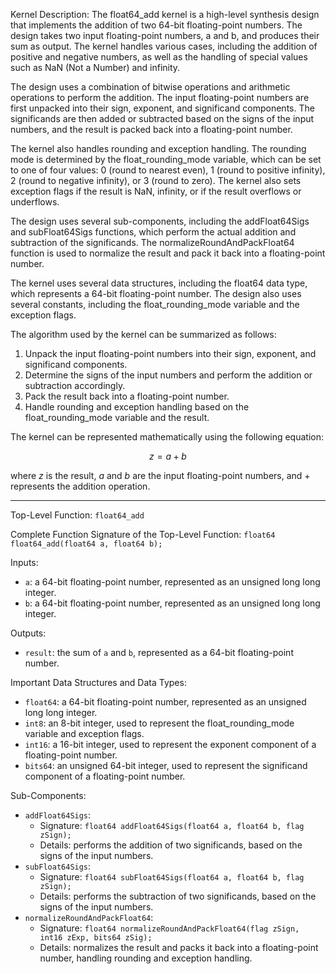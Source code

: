 Kernel Description:
The float64_add kernel is a high-level synthesis design that implements the addition of two 64-bit floating-point numbers. The design takes two input floating-point numbers, a and b, and produces their sum as output. The kernel handles various cases, including the addition of positive and negative numbers, as well as the handling of special values such as NaN (Not a Number) and infinity.

The design uses a combination of bitwise operations and arithmetic operations to perform the addition. The input floating-point numbers are first unpacked into their sign, exponent, and significand components. The significands are then added or subtracted based on the signs of the input numbers, and the result is packed back into a floating-point number.

The kernel also handles rounding and exception handling. The rounding mode is determined by the float_rounding_mode variable, which can be set to one of four values: 0 (round to nearest even), 1 (round to positive infinity), 2 (round to negative infinity), or 3 (round to zero). The kernel also sets exception flags if the result is NaN, infinity, or if the result overflows or underflows.

The design uses several sub-components, including the addFloat64Sigs and subFloat64Sigs functions, which perform the actual addition and subtraction of the significands. The normalizeRoundAndPackFloat64 function is used to normalize the result and pack it back into a floating-point number.

The kernel uses several data structures, including the float64 data type, which represents a 64-bit floating-point number. The design also uses several constants, including the float_rounding_mode variable and the exception flags.

The algorithm used by the kernel can be summarized as follows:

1. Unpack the input floating-point numbers into their sign, exponent, and significand components.
2. Determine the signs of the input numbers and perform the addition or subtraction accordingly.
3. Pack the result back into a floating-point number.
4. Handle rounding and exception handling based on the float_rounding_mode variable and the result.

The kernel can be represented mathematically using the following equation:

$$z = a + b$$

where $z$ is the result, $a$ and $b$ are the input floating-point numbers, and $+$ represents the addition operation.

---

Top-Level Function: `float64_add`

Complete Function Signature of the Top-Level Function:
`float64 float64_add(float64 a, float64 b);`

Inputs:
- `a`: a 64-bit floating-point number, represented as an unsigned long long integer.
- `b`: a 64-bit floating-point number, represented as an unsigned long long integer.

Outputs:
- `result`: the sum of `a` and `b`, represented as a 64-bit floating-point number.

Important Data Structures and Data Types:
- `float64`: a 64-bit floating-point number, represented as an unsigned long long integer.
- `int8`: an 8-bit integer, used to represent the float_rounding_mode variable and exception flags.
- `int16`: a 16-bit integer, used to represent the exponent component of a floating-point number.
- `bits64`: an unsigned 64-bit integer, used to represent the significand component of a floating-point number.

Sub-Components:
- `addFloat64Sigs`:
    - Signature: `float64 addFloat64Sigs(float64 a, float64 b, flag zSign);`
    - Details: performs the addition of two significands, based on the signs of the input numbers.
- `subFloat64Sigs`:
    - Signature: `float64 subFloat64Sigs(float64 a, float64 b, flag zSign);`
    - Details: performs the subtraction of two significands, based on the signs of the input numbers.
- `normalizeRoundAndPackFloat64`:
    - Signature: `float64 normalizeRoundAndPackFloat64(flag zSign, int16 zExp, bits64 zSig);`
    - Details: normalizes the result and packs it back into a floating-point number, handling rounding and exception handling.